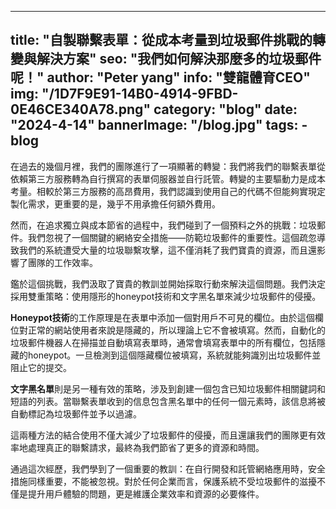 
---
title: "自製聯繫表單：從成本考量到垃圾郵件挑戰的轉變與解決方案"
seo: "我們如何解決那麼多的垃圾郵件呢！"
author: "Peter yang"
info: "雙龍體育CEO"
img: "/1D7F9E91-14B0-4914-9FBD-0E46CE340A78.png"
category: "blog"
date: "2024-4-14"
bannerImage: "/blog.jpg"
tags:
    - blog
---
在過去的幾個月裡，我們的團隊進行了一項顯著的轉變：我們將我們的聯繫表單從依賴第三方服務轉為自行撰寫的表單伺服器並自行託管。轉變的主要驅動力是成本考量。相較於第三方服務的高昂費用，我們認識到使用自己的代碼不但能夠實現定製化需求，更重要的是，幾乎不用承擔任何額外費用。

然而，在追求獨立與成本節省的過程中，我們碰到了一個預料之外的挑戰：垃圾郵件。我們忽視了一個關鍵的網絡安全措施——防範垃圾郵件的重要性。這個疏忽導致我們的系統遭受大量的垃圾聯繫攻擊，這不僅消耗了我們寶貴的資源，而且還影響了團隊的工作效率。

鑑於這個挑戰，我們汲取了寶貴的教訓並開始採取行動來解決這個問題。我們決定採用雙重策略：使用隱形的honeypot技術和文字黑名單來減少垃圾郵件的侵擾。

**Honeypot技術**的工作原理是在表單中添加一個對用戶不可見的欄位。由於這個欄位對正常的網站使用者來說是隱藏的，所以理論上它不會被填寫。然而，自動化的垃圾郵件機器人在掃描並自動填寫表單時，通常會填寫表單中的所有欄位，包括隱藏的honeypot。一旦檢測到這個隱藏欄位被填寫，系統就能夠識別出垃圾郵件並阻止它的提交。

**文字黑名單**則是另一種有效的策略，涉及到創建一個包含已知垃圾郵件相關鍵詞和短語的列表。當聯繫表單收到的信息包含黑名單中的任何一個元素時，該信息將被自動標記為垃圾郵件並予以過濾。

這兩種方法的結合使用不僅大減少了垃圾郵件的侵擾，而且還讓我們的團隊更有效率地處理真正的聯繫請求，最終為我們節省了更多的資源和時間。

通過這次經歷，我們學到了一個重要的教訓：在自行開發和託管網絡應用時，安全措施同樣重要，不能被忽視。對於任何企業而言，保護系統不受垃圾郵件的滋擾不僅是提升用戶體驗的問題，更是維護企業效率和資源的必要條件。